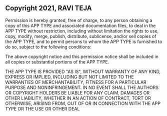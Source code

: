 ## Copyright 2021, RAVI TEJA 


Permission is hereby granted, free of charge, to any person obtaining a copy of this APP TYPE and associated documentation files, to deal in the APP TYPE without restriction, including without limitation the rights to use, copy, modify, merge, publish, distribute, sublicense, and/or sell copies of the APP TYPE, and to permit persons to whom the APP TYPE is furnished to do so, subject to the following conditions:

The above copyright notice and this permission notice shall be included in all copies or substantial portions of the APP TYPE.

THE APP TYPE IS PROVIDED "AS IS", WITHOUT WARRANTY OF ANY KIND, EXPRESS OR IMPLIED, INCLUDING BUT NOT LIMITED TO THE WARRANTIES OF MERCHANTABILITY, FITNESS FOR A PARTICULAR PURPOSE AND NONINFRINGEMENT. IN NO EVENT SHALL THE AUTHORS OR COPYRIGHT HOLDERS BE LIABLE FOR ANY CLAIM, DAMAGES OR OTHER LIABILITY, WHETHER IN AN ACTION OF CONTRACT, TORT OR OTHERWISE, ARISING FROM, OUT OF OR IN CONNECTION WITH THE APP TYPE OR THE USE OR OTHER DEAL
